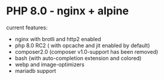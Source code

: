 # PHP 8.0 - nginx + alpine 

current features:
- nginx with brotli and http2 enabled
- php 8.0 RC2 ( with opcache and jit enabled by default)
- composer2.0 (composer v1.0-support has been removed)
- bash (with auto-completion extension and colored)
- webp and image-optimizers 
- mariadb support
